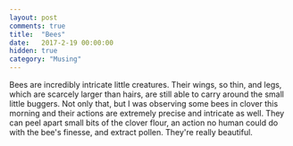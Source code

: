 ```yaml
---
layout: post
comments: true
title:  "Bees"
date:   2017-2-19 00:00:00
hidden: true
category: "Musing"
---
```


Bees are incredibly intricate little creatures. Their wings, so thin, and legs, which are scarcely larger than hairs, are still able to carry around the small little buggers. Not only that, but I was observing some bees in clover this morning and their actions are extremely precise and intricate as well. They can peel apart small bits of the clover flour, an action no human could do with the bee's finesse, and extract pollen. They're really beautiful.
